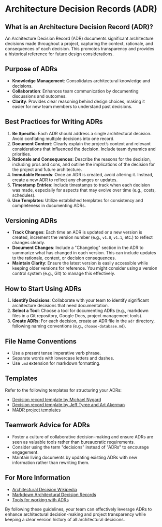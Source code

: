 # Architecture Decision Records (ADR)

## What is an Architecture Decision Record (ADR)?

An Architecture Decision Record (ADR) documents significant architecture decisions made throughout a project, capturing the context,
rationale, and consequences of each decision. This promotes transparency and provides a historical reference for future design
considerations.

## Purpose of ADRs

- **Knowledge Management**: Consolidates architectural knowledge and decisions.
- **Collaboration**: Enhances team communication by documenting discussions and outcomes.
- **Clarity**: Provides clear reasoning behind design choices, making it easier for new team members to understand past decisions.

## Best Practices for Writing ADRs

1. **Be Specific**: Each ADR should address a single architectural decision. Avoid conflating multiple decisions into one record.
2. **Document Context**: Clearly explain the project’s context and relevant considerations that influenced the decision. Include team
   dynamics and priorities.
3. **Rationale and Consequences**: Describe the reasons for the decision, including pros and cons, and outline the implications of the
   decision for the project and future architecture.
4. **Immutable Records**: Once an ADR is created, avoid altering it. Instead, create a new ADR to reflect any changes or updates.
5. **Timestamp Entries**: Include timestamps to track when each decision was made, especially for aspects that may evolve over time (e.g.,
   costs, schedules).
6. **Use Templates**: Utilize established templates for consistency and completeness in documenting ADRs.

## Versioning ADRs

- **Track Changes**: Each time an ADR is updated or a new version is created, increment the version number (e.g., `v1.0`, `v1.1`, etc.) to
  reflect changes clearly.
- **Document Changes**: Include a "Changelog" section in the ADR to summarize what has changed in each version. This can include updates to
  the rationale, context, or decision consequences.
- **Maintain Clarity**: Ensure the latest version is easily accessible while keeping older versions for reference. You might consider using
  a version control system (e.g., Git) to manage this effectively.

## How to Start Using ADRs

1. **Identify Decisions**: Collaborate with your team to identify significant architecture decisions that need documentation.
2. **Select a Tool**: Choose a tool for documenting ADRs (e.g., markdown files in a Git repository, Google Docs, project management tools).
3. **Create ADRs**: For each decision, create an ADR file in the `adr` directory, following naming conventions (e.g., `choose-database.md`).

## File Name Conventions

- Use a present tense imperative verb phrase.
- Separate words with lowercase letters and dashes.
- Use `.md` extension for markdown formatting.

## Templates

Refer to the following templates for structuring your ADRs:

- [Decision record template by Michael Nygard](https://thinkrelevance.com/blog/2011/11/15/documenting-architecture-decisions)
- [Decision record template by Jeff Tyree and Art Akerman](https://github.com/adr/adr)
- [MADR project templates](https://adr.github.io/madr/)

## Teamwork Advice for ADRs

- Foster a culture of collaborative decision-making and ensure ADRs are seen as valuable tools rather than bureaucratic requirements.
- Consider using the term "decisions" instead of "ADRs" to encourage engagement.
- Maintain living documents by updating existing ADRs with new information rather than rewriting them.

## For More Information

- [Architectural Decision Wikipedia](https://en.wikipedia.org/wiki/Architectural_decision)
- [Markdown Architectural Decision Records](https://adr.github.io/)
- [Tools for working with ADRs](https://github.com/adr/adr)

By following these guidelines, your team can effectively leverage ADRs to enhance architectural decision-making and project transparency
while keeping a clear version history of all architectural decisions.
